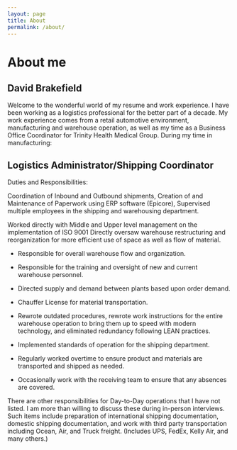 ```yaml
---
layout: page
title: About
permalink: /about/
---
```


# About me

David Brakefield
----------------

Welcome to the wonderful world of my resume and work experience. I have been working as a logistics professional for the better part of a decade. My work experience comes from a retail automotive environment, manufacturing and warehouse operation, as well as my time as a Business Office Coordinator for Trinity Health Medical Group. During my time in manufacturing:

Logistics Administrator/Shipping Coordinator 
------------------

Duties and Responsibilities:

Coordination of Inbound and Outbound shipments, Creation of and Maintenance of Paperwork using ERP software (Epicore), Supervised multiple employees in the shipping and warehousing department.

Worked directly with Middle and Upper level management on the implementation of ISO 9001 
Directly oversaw warehouse restructuring and reorganization for more efficient use of space as well as flow of material. 

- Responsible for overall warehouse flow and organization.

- Responsible for the training and oversight of new and current warehouse personnel.

- Directed supply and demand between plants based upon order demand.

- Chauffer License for material transportation.

- Rewrote outdated procedures, rewrote work instructions for the entire warehouse operation to bring them up to speed with modern technology, and eliminated redundancy following LEAN practices. 

- Implemented standards of operation for the shipping department.

- Regularly worked overtime to ensure product and materials are transported and shipped as needed.

- Occasionally work with the receiving team to ensure that any absences are 
covered. 

There are other responsibilities for Day-to-Day operations that I have not listed. I am more than willing to discuss these during in-person interviews. Such items include preparation of international shipping documentation, domestic shipping documentation, and work with third party transportation including Ocean, Air, and Truck freight. (Includes UPS, FedEx, Kelly Air, and many others.) 

